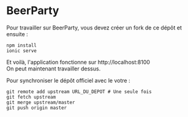# BeerParty

Pour travailler sur BeerParty, vous devez créer un fork de ce dépôt et ensuite :

```
npm install
ionic serve
```

Et voilà, l'application fonctionne sur http://localhost:8100  
On peut maintenant travailler dessus.

Pour synchroniser le dépôt officiel avec le votre :

```
git remote add upstream URL_DU_DEPOT # Une seule fois
git fetch upstream
git merge upstream/master
git push origin master
```
